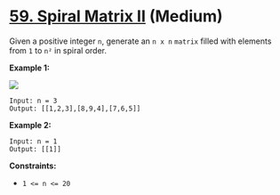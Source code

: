 # [59. Spiral Matrix II][link] (Medium)

[link]: https://leetcode.com/problems/spiral-matrix-ii/

Given a positive integer `n`, generate an `n x n` `matrix` filled with elements from `1` to `n²` in
spiral order.

**Example 1:**

![](https://assets.leetcode.com/uploads/2020/11/13/spiraln.jpg)

```
Input: n = 3
Output: [[1,2,3],[8,9,4],[7,6,5]]
```

**Example 2:**

```
Input: n = 1
Output: [[1]]
```

**Constraints:**

- `1 <= n <= 20`
